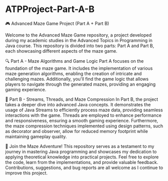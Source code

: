 # ATPProject-Part-A-B

🎮 Advanced Maze Game Project (Part A + Part B)

Welcome to the Advanced Maze Game repository, a project developed during my academic studies in the Advanced Topics in Programming in Java course. This repository is divided into two parts: Part A and Part B, each showcasing different aspects of the maze game.

🔍 Part A - Maze Algorithms and Game Logic
Part A focuses on the foundation of the maze game. It includes the implementation of various maze generation algorithms, enabling the creation of intricate and challenging mazes. Additionally, you'll find the game logic that allows players to navigate through the generated mazes, providing an engaging gaming experience.

🔄 Part B - Streams, Threads, and Maze Compression
In Part B, the project takes a deeper dive into advanced Java concepts. It demonstrates the usage of Java Streams to efficiently process maze data, providing seamless interactions with the game. Threads are employed to enhance performance and responsiveness, ensuring a smooth gaming experience. Furthermore, the maze compression techniques implemented using design patterns, such as decorator and observer, allow for reduced memory footprint while maintaining gameplay quality.

🚀 Join the Maze Adventure!
This repository serves as a testament to my journey in mastering Java programming and showcases my dedication to applying theoretical knowledge into practical projects. Feel free to explore the code, learn from the implementations, and provide valuable feedback. Contributions, suggestions, and bug reports are all welcome as I continue to improve this project.
